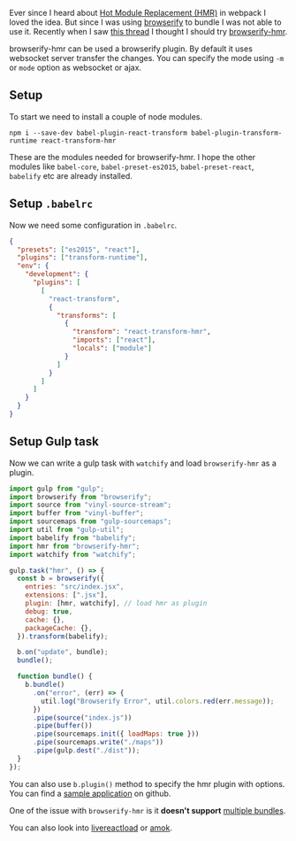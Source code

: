 <!--


---
 "Browserify : Hot Module Replacement (HMR)"
excerpt: "Bring webpack's hot module replacement into browserify"
date: 2016-02-09 00:00:00 IST
updated: 2016-02-09 00:00:00 IST
categories: javascript
tags: browserify, hmr
---

-->
<!DOCTYPE html>
<html>

<head>
  <title>basic-git-workflow</title>
  <meta charset="utf-8">
  <meta name="viewport" content="width=device-width, initial-scale=1.0">


  <link rel="stylesheet" href="./css/bootstrap.css">
  <link rel="stylesheet" href="./css/bootstrap.grid.css">
  <link rel="stylesheet" href="./css/bootstrap.min.css">
  <link rel="stylesheet" href="./css/bootstrap-reboot.min.css">
  <link rel="stylesheet" href="./css/bootstrap.css.map">
  <link rel="stylesheet" href="./css/blog-home.css">
  <link rel="stylesheet" href="./css/prism.css">
  <script async defer src="./css/prism.js"></script>
</head>
<!--------------------------------------------------------------------------------------------------->
<!--------------------------------------------------------------------------------------------------->
<!--------------------------------------------------------------------------------------------------->
<!--------------------------------------------------------------------------------------------------->
<!--------------------------------------------------------------------------------------------------->




<body>

Ever since I heard about [Hot Module Replacement (HMR)](https://webpack.github.io/docs/hot-module-replacement.html) in webpack I loved the idea. But since I was using [browserify](/2016/01/browserify.html) to bundle I was not able to use it. Recently when I saw [this thread](https://github.com/substack/node-browserify/issues/1143) I thought I should try [browserify-hmr](https://github.com/AgentME/browserify-hmr/).

browserify-hmr can be used a browserify plugin. By default it uses websocket server transfer the changes. You can specify the mode using `-m` or `mode` option as websocket or ajax.

## Setup

To start we need to install a couple of node modules.

```
npm i --save-dev babel-plugin-react-transform babel-plugin-transform-runtime react-transform-hmr
```

These are the modules needed for browserify-hmr. I hope the other modules like `babel-core`, `babel-preset-es2015`, `babel-preset-react`, `babelify` etc are already installed.

## Setup `.babelrc`

Now we need some configuration in `.babelrc`.

```json
{
  "presets": ["es2015", "react"],
  "plugins": ["transform-runtime"],
  "env": {
    "development": {
      "plugins": [
        [
          "react-transform",
          {
            "transforms": [
              {
                "transform": "react-transform-hmr",
                "imports": ["react"],
                "locals": ["module"]
              }
            ]
          }
        ]
      ]
    }
  }
}
```

## Setup Gulp task

Now we can write a gulp task with `watchify` and load `browserify-hmr` as a plugin.

```js
import gulp from "gulp";
import browserify from "browserify";
import source from "vinyl-source-stream";
import buffer from "vinyl-buffer";
import sourcemaps from "gulp-sourcemaps";
import util from "gulp-util";
import babelify from "babelify";
import hmr from "browserify-hmr";
import watchify from "watchify";

gulp.task("hmr", () => {
  const b = browserify({
    entries: "src/index.jsx",
    extensions: [".jsx"],
    plugin: [hmr, watchify], // load hmr as plugin
    debug: true,
    cache: {},
    packageCache: {},
  }).transform(babelify);

  b.on("update", bundle);
  bundle();

  function bundle() {
    b.bundle()
      .on("error", (err) => {
        util.log("Browserify Error", util.colors.red(err.message));
      })
      .pipe(source("index.js"))
      .pipe(buffer())
      .pipe(sourcemaps.init({ loadMaps: true }))
      .pipe(sourcemaps.write("./maps"))
      .pipe(gulp.dest("./dist"));
  }
});
```

You can also use `b.plugin()` method to specify the hmr plugin with options. You can find a [sample application](https://github.com/revathskumar/browserify-hmr-example) on github.

One of the issue with `browserify-hmr` is it **doesn't support** [multiple bundles](https://github.com/AgentME/browserify-hmr/issues/12).

You can also look into [livereactload](https://github.com/milankinen/livereactload) or [amok](https://medium.com/@caspervonb/amokify-and-an-interactive-programming-workflow-11f863aca2d0#.yghe07ae7).

